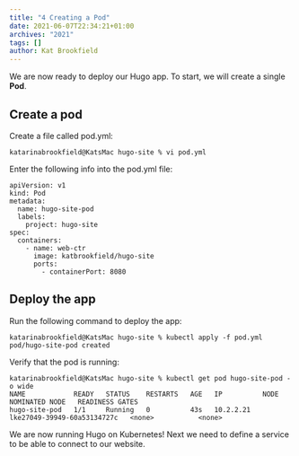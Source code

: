 ```yaml
---
title: "4 Creating a Pod"
date: 2021-06-07T22:34:21+01:00
archives: "2021"
tags: []
author: Kat Brookfield
---
```


We are now ready to deploy our Hugo app. To start, we will create a single **Pod**.

## Create a pod
Create a file called pod.yml:
```
katarinabrookfield@KatsMac hugo-site % vi pod.yml
```
Enter the following info into the pod.yml file:
```
apiVersion: v1
kind: Pod
metadata:
  name: hugo-site-pod
  labels:
    project: hugo-site
spec:
  containers:
    - name: web-ctr
      image: katbrookfield/hugo-site
      ports:
        - containerPort: 8080
```

## Deploy the app
Run the following command to deploy the app:
```
katarinabrookfield@KatsMac hugo-site % kubectl apply -f pod.yml
pod/hugo-site-pod created
```
Verify that the pod is running:
```
katarinabrookfield@KatsMac hugo-site % kubectl get pod hugo-site-pod -o wide
NAME            READY   STATUS    RESTARTS   AGE   IP          NODE                          NOMINATED NODE   READINESS GATES
hugo-site-pod   1/1     Running   0          43s   10.2.2.21   lke27049-39949-60a53134727c   <none>           <none>
```

We are now running Hugo on Kubernetes! Next we need to define a service to be able to connect to our website.
